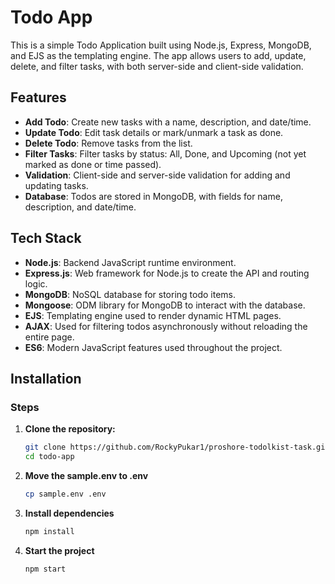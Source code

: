 # Todo App

This is a simple Todo Application built using Node.js, Express, MongoDB, and EJS as the templating engine. The app allows users to add, update, delete, and filter tasks, with both server-side and client-side validation.

## Features

- **Add Todo**: Create new tasks with a name, description, and date/time.
- **Update Todo**: Edit task details or mark/unmark a task as done.
- **Delete Todo**: Remove tasks from the list.
- **Filter Tasks**: Filter tasks by status: All, Done, and Upcoming (not yet marked as done or time passed).
- **Validation**: Client-side and server-side validation for adding and updating tasks.
- **Database**: Todos are stored in MongoDB, with fields for name, description, and date/time.

## Tech Stack

- **Node.js**: Backend JavaScript runtime environment.
- **Express.js**: Web framework for Node.js to create the API and routing logic.
- **MongoDB**: NoSQL database for storing todo items.
- **Mongoose**: ODM library for MongoDB to interact with the database.
- **EJS**: Templating engine used to render dynamic HTML pages.
- **AJAX**: Used for filtering todos asynchronously without reloading the entire page.
- **ES6**: Modern JavaScript features used throughout the project.

## Installation

### Steps

1. **Clone the repository:**

   ```bash
   git clone https://github.com/RockyPukar1/proshore-todolkist-task.git
   cd todo-app
   ```

2. **Move the sample.env to .env**

   ```bash
   cp sample.env .env
   ```

3. **Install dependencies**

   ```bash
   npm install
   ```

4. **Start the project**

   ```bash
   npm start
   ```